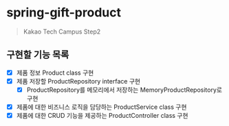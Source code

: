 # spring-gift-product
> Kakao Tech Campus Step2

## 구현할 기능 목록
- [x] 제품 정보 Product class 구현
- [x] 제품 저장할 ProductRepository interface 구현
  - [x] ProductRepository를 메모리에서 저장하는 MemoryProductRepository로 구현
- [x] 제품에 대한 비즈니스 로직을 담당하는 ProductService class 구현
- [x] 제품에 대한 CRUD 기능을 제공하는 ProductController class 구현